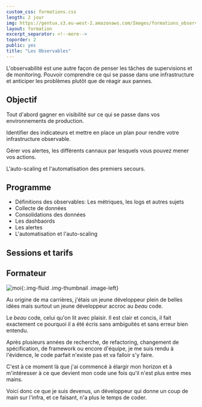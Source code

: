 ```yaml
---
custom_css: formations.css
length: 2 jour
img: https://gentux.s3.eu-west-2.amazonaws.com/Images/formations_observable-small.png
layout: formation
excerpt_separator: <!--more-->
toporder: 2
public: yes
title: "Les Observables"
---
```


L'observabilité est une autre façon de penser les tâches de supervisions et de
monitoring. Pouvoir comprendre ce qui se passe dans une infrastructure et
anticiper les problèmes plutôt que de réagir aux pannes.

<!--more-->

## Objectif

Tout d'abord gagner en visibilité sur ce qui se passe dans vos environnements de
production.

Identifier des indicateurs et mettre en place un plan pour rendre votre
infrastructure observable.

Gérer vos alertes, les différents cannaux par lesquels vous pouvez mener vos
actions.

L'auto-scaling et l'automatisation des premiers secours.

## Programme

* Définitions des observables: Les métriques, les logs et autres sujets
* Collecte de données
* Consolidations des données
* Les dashbaords
* Les alertes
* L'automatisation et l'auto-scaling

## Sessions et tarifs

## Formateur

![moi](https://gentux.s3.eu-west-2.amazonaws.com/Images/gentux-sd.png){:.img-fluid .img-thumbnail .image-left}

Au origine de ma carrières, j'étais un jeune développeur plein de belles idées
mais surtout un jeune développeur accroc au *beau* code.

Le *beau* code, celui qu'on lit avec plaisir. Il est clair et concis, il fait
exactement ce pourquoi il a été écris sans ambiguités et sans erreur bien
entendu.

Après plusieurs années de recherche, de refactoring, changement de
spécification, de framework ou encore d'équipe, je me suis rendu à l'évidence,
le code parfait n'existe pas et va falloir s'y faire.

C'est à ce moment là que j'ai commencé à élargir mon horizon et à m'intéresser à
ce que devient mon code une fois qu'il n'est plus entre mes mains.

Voici donc ce que je suis devenus, un développeur qui donne un coup de main sur
l'infra, et ce faisant, n'a plus le temps de coder.
